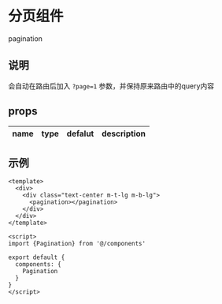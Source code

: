 # 分页组件

pagination

## 说明

会自动在路由后加入 `?page=1` 参数，并保持原来路由中的query内容

## props

|name|type|defalut|description|
|---|---|---|---|

## 示例
```
<template>
  <div>
    <div class="text-center m-t-lg m-b-lg">
      <pagination></pagination>
    </div>
  </div>
</template>

<script>
import {Pagination} from '@/components'

export default {
  components: {
    Pagination
  }
}
</script>
```
